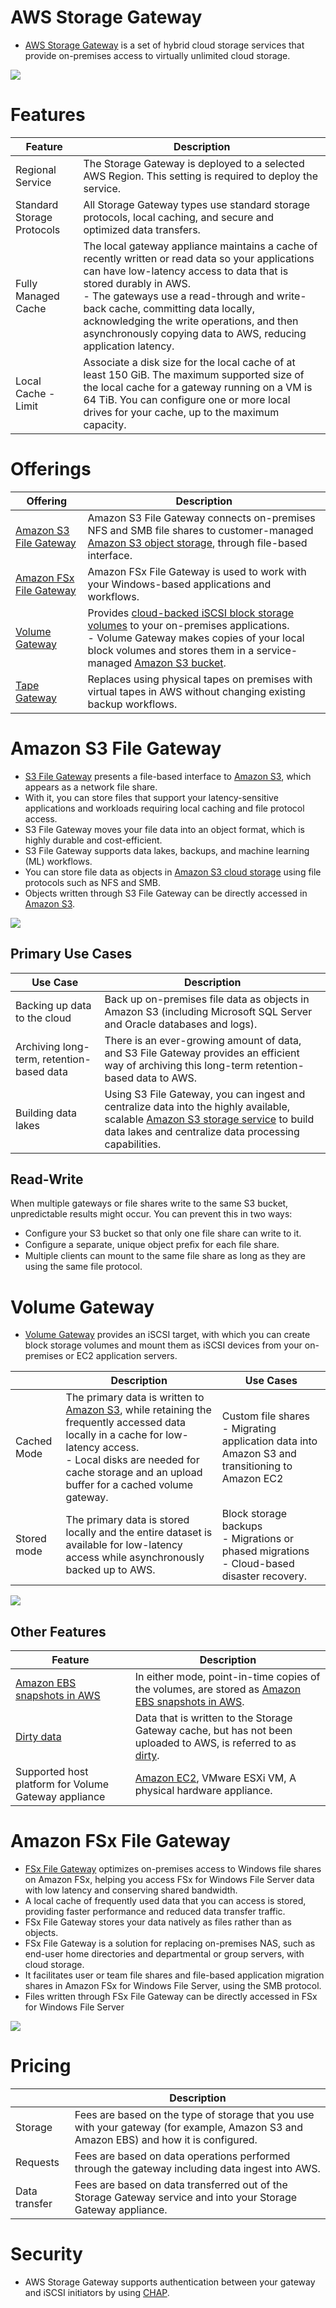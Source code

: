 # AWS Storage Gateway
- [AWS Storage Gateway](https://aws.amazon.com/storagegateway/) is a set of hybrid cloud storage services that provide on-premises access to virtually unlimited cloud storage.

![](https://d1.awsstatic.com/pdp-how-it-works-assets/product-page-diagram_AWS-Storage-Gateway_HIW@2x.6df96d96cdbaa61ed3ce935262431aabcfb9e52d.png)

# Features

| Feature                    | Description                                                                                                                                                                                                                                                                                                                                                                 |
|----------------------------|-----------------------------------------------------------------------------------------------------------------------------------------------------------------------------------------------------------------------------------------------------------------------------------------------------------------------------------------------------------------------------|
| Regional Service           | The Storage Gateway is deployed to a selected AWS Region. This setting is required to deploy the service.                                                                                                                                                                                                                                                                   |
| Standard Storage Protocols | All Storage Gateway types use standard storage protocols, local caching, and secure and optimized data transfers.                                                                                                                                                                                                                                                           |
| Fully Managed Cache        | The local gateway appliance maintains a cache of recently written or read data so your applications can have low-latency access to data that is stored durably in AWS. <br/>- The gateways use a read-through and write-back cache, committing data locally, acknowledging the write operations, and then asynchronously copying data to AWS, reducing application latency. |
| Local Cache - Limit        | Associate a disk size for the local cache of at least 150 GiB. The maximum supported size of the local cache for a gateway running on a VM is 64 TiB. You can configure one or more local drives for your cache, up to the maximum capacity.                                                                                                                                |

# Offerings

| Offering                                                                     | Description                                                                                                                                                                                                                                                            |
|------------------------------------------------------------------------------|------------------------------------------------------------------------------------------------------------------------------------------------------------------------------------------------------------------------------------------------------------------------|
| [Amazon S3 File Gateway](https://aws.amazon.com/storagegateway/file/s3/)     | Amazon S3 File Gateway connects on-premises NFS and SMB file shares to customer-managed [Amazon S3 object storage](../3_ObjectStorageTypes/AmazonS3/Readme.md), through file-based interface.                                                                                               |
| [Amazon FSx File Gateway](https://aws.amazon.com/storagegateway/file/fsx/)   | Amazon FSx File Gateway is used to work with your Windows-based applications and workflows.                                                                                                                                                                            |
| [Volume Gateway](https://aws.amazon.com/storagegateway/volume/)              | Provides [cloud-backed iSCSI block storage volumes](../1_BlockStorageTypes/AmazonEBS.md) to your on-premises applications.<br/>- Volume Gateway makes copies of your local block volumes and stores them in a service-managed [Amazon S3 bucket](../3_ObjectStorageTypes/AmazonS3/Readme.md). |
| [Tape Gateway](https://aws.amazon.com/storagegateway/vtl/)                   | Replaces using physical tapes on premises with virtual tapes in AWS without changing existing backup workflows.                                                                                                                                                        |

# Amazon S3 File Gateway
- [S3 File Gateway](https://aws.amazon.com/storagegateway/file/s3/) presents a file-based interface to [Amazon S3](../3_ObjectStorageTypes/AmazonS3/Readme.md), which appears as a network file share. 
- With it, you can store files that support your latency-sensitive applications and workloads requiring local caching and file protocol access. 
- S3 File Gateway moves your file data into an object format, which is highly durable and cost-efficient.
- S3 File Gateway supports data lakes, backups, and machine learning (ML) workflows. 
- You can store file data as objects in [Amazon S3 cloud storage](../3_ObjectStorageTypes/AmazonS3/Readme.md) using file protocols such as NFS and SMB. 
- Objects written through S3 File Gateway can be directly accessed in [Amazon S3](../3_ObjectStorageTypes/AmazonS3/Readme.md).

![](https://d1.awsstatic.com/cloud-storage/Amazon%20S3%20File%20Gateway%20How%20It%20Works%20Diagram.96e9f7180c6ec8b6212b4d6fadc4a9ac4507b421.png)

## Primary Use Cases

| Use Case                                  | Description                                                                                                                                                                              |
|-------------------------------------------|------------------------------------------------------------------------------------------------------------------------------------------------------------------------------------------|
| Backing up data to the cloud              | Back up on-premises file data as objects in Amazon S3 (including Microsoft SQL Server and Oracle databases and logs).                                                                    |
| Archiving long-term, retention-based data | There is an ever-growing amount of data, and S3 File Gateway provides an efficient way of archiving this long-term retention-based data to AWS.                                          |
| Building data lakes                       | Using S3 File Gateway, you can ingest and centralize data into the highly available, scalable [Amazon S3 storage service](../3_ObjectStorageTypes/AmazonS3/Readme.md) to build data lakes and centralize data processing capabilities. |

## Read-Write
When multiple gateways or file shares write to the same S3 bucket, unpredictable results might occur. You can prevent this in two ways:
- Configure your S3 bucket so that only one file share can write to it.
- Conﬁgure a separate, unique object preﬁx for each ﬁle share.
- Multiple clients can mount to the same file share as long as they are using the same file protocol.

# Volume Gateway
- [Volume Gateway](https://aws.amazon.com/storagegateway/volume/) provides an iSCSI target, with which you can create block storage volumes and mount them as iSCSI devices from your on-premises or EC2 application servers.

|             | Description                                                                                                                                                                                                                                                 | Use Cases                                                                                          |
|-------------|-------------------------------------------------------------------------------------------------------------------------------------------------------------------------------------------------------------------------------------------------------------|----------------------------------------------------------------------------------------------------|
| Cached Mode | The primary data is written to [Amazon S3](../3_ObjectStorageTypes/AmazonS3/Readme.md), while retaining the frequently accessed data locally in a cache for low-latency access.<br/>- Local disks are needed for cache storage and an upload buffer for a cached volume gateway. | Custom file shares<br/>- Migrating application data into Amazon S3 and transitioning to Amazon EC2 |
| Stored mode | The primary data is stored locally and the entire dataset is available for low-latency access while asynchronously backed up to AWS.                                                                                                                        | Block storage backups<br/>- Migrations or phased migrations<br/>- Cloud-based disaster recovery.   |

![](https://d1.awsstatic.com/cloud-storage/volume-gateway-diagram.eedd58ab3fb8a5dcae088622b5c1595dac21a04b.png)

## Other Features

| Feature                                                                                                  | Description                                                                                                                                                                                                 |
|----------------------------------------------------------------------------------------------------------|-------------------------------------------------------------------------------------------------------------------------------------------------------------------------------------------------------------|
| [Amazon EBS snapshots in AWS](../1_BlockStorageTypes/AmazonEBS.md)                                         | In either mode, point-in-time copies of the volumes, are stored as [Amazon EBS snapshots in AWS](../1_BlockStorageTypes/AmazonEBS.md).                                                                        |
| [Dirty data](https://docs.aws.amazon.com/storagegateway/latest/vgw/Main_monitoring-gateways-common.html) | Data that is written to the Storage Gateway cache, but has not been uploaded to AWS, is referred to as [dirty](https://docs.aws.amazon.com/storagegateway/latest/vgw/Main_monitoring-gateways-common.html). |
| Supported host platform for Volume Gateway appliance                                                     | [Amazon EC2](../../3_ComputeServices/AmazonEC2/Readme.md), VMware ESXi VM, A physical hardware appliance.                                                                                                   |

# Amazon FSx File Gateway
- [FSx File Gateway](https://aws.amazon.com/storagegateway/file/fsx/) optimizes on-premises access to Windows file shares on Amazon FSx, helping you access FSx for Windows File Server data with low latency and conserving shared bandwidth. 
- A local cache of frequently used data that you can access is stored, providing faster performance and reduced data transfer traffic. 
- FSx File Gateway stores your data natively as files rather than as objects.
- FSx File Gateway is a solution for replacing on-premises NAS, such as end-user home directories and departmental or group servers, with cloud storage. 
- It facilitates user or team file shares and file-based application migration shares in Amazon FSx for Windows File Server, using the SMB protocol. 
- Files written through FSx File Gateway can be directly accessed in FSx for Windows File Server

![](https://d1.awsstatic.com/cloud-storage/Amazon%20FSx%20File%20Gateway%20How%20It%20Works%20Diagram.edbf58e4917d47d04e5a5c22132d44bd92733bf5.png)

# Pricing

|               | Description                                                                                                                            |
|---------------|----------------------------------------------------------------------------------------------------------------------------------------|
| Storage       | Fees are based on the type of storage that you use with your gateway (for example, Amazon S3 and Amazon EBS) and how it is configured. |
| Requests      | Fees are based on data operations performed through the gateway including data ingest into AWS.                                        |
| Data transfer | Fees are based on data transferred out of the Storage Gateway service and into your Storage Gateway appliance.                         |

# Security
- AWS Storage Gateway supports authentication between your gateway and iSCSI initiators by using [CHAP](https://docs.aws.amazon.com/storagegateway/latest/vgw/GettingStartedConfigureChap.html).